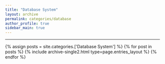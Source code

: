 ```yaml
---
title: "Database System"
layout: archive
permalink: categories/database
author_profile: true
sidebar_main: true
---
```


<!-- 공백이 포함되어 있는 카테고리 이름의 경우 site.categories['a b c'] 이런식으로! -->

***

{% assign posts = site.categories.['Database System'] %}
{% for post in posts %} {% include archive-single2.html type=page.entries_layout %} {% endfor %}
